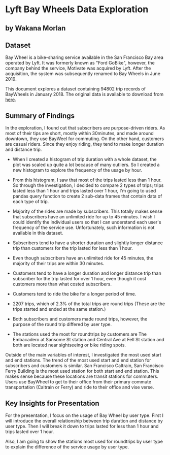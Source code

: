 # Lyft Bay Wheels Data Exploration
## by Wakana Morlan


## Dataset

Bay Wheel is a bike-sharing service available in the San Francisco Bay area operated by Lyft. It was formerly known as "Ford GoBike", however, the company behind the service, Motivate was acquired by Lyft. After the acquisition, the system was subsequently renamed to Bay Wheels in June 2019. 

This document explores a dataset containing 94802 trip records of BayWheels in January 2018.  The original data is available to download from [here](https://www.lyft.com/bikes/bay-wheels/system-data).


## Summary of Findings

In the exploration, I found out that subscribers are purpose-driven riders. As most of their tips are short, mostly within 30minutes, and made around downtown, they use BayWeel for commuting. On the other hand, customers are casual riders. Since they enjoy riding, they tend to make longer duration and distance trip.

- When I created a histogram of trip duration with a whole dataset, the plot was scaled up quite a lot because of many outliers. So I created a new histogram to explore the frequency of the usage by hour. 
- From this histogram, I saw that most of the trips lasted less than 1 hour. So through the investigation, I decided to compare 2 types of trips; trips lasted less than 1 hour and trips lasted over 1 hour, I'm going to used pandas query function to create 2 sub-data frames that contain data of each type of trip.

- Majority of the rides are made by subscribers. This totally makes sense that subscribers have an unlimited ride for up to 45 minutes. I wish I could identify the individual users so that I can understand each user's frequency of the service use. Unfortunately, such information is not available in this dataset.

- Subscribers tend to have a shorter duration and slightly longer distance trip than customers for the trip lasted for less than 1 hour.
- Even though subscribers have an unlimited ride for 45 minutes, the majority of their trips are within 30 minutes. 
- Customers tend to have a longer duration and longer distance trip than subscriber for the trip lasted for over 1 hour, even though it cost customers more than what costed subscribers.
- Customers tend to ride the bike for a  longer period of time. 

- 2207 trips, which of 2.3% of the total trips are round trips (These are the trips started and ended at the same station.)
- Both subscribers and customers made round trips, however, the purpose of the round trip differed by user type.
- The stations used the most for roundtrips by customers  are The Embacadero at Sansome St station and Central Ave at Fell St station and both are located near sightseeing or bike riding spots. 


Outside of the main variables of interest, I investigated the most used start and end stations. The trend of the most used start and end station for subscribers and customers is similar. San Francisco Caltrain, San Francisco Ferry Building is the most used station for both start and end station. This makes sense because these locations are transit stations for commuters. Users use BayWheel to get to their office from their primary commute transportation (Caltrain or Ferry) and ride to their office and vise verse.


## Key Insights for Presentation

For the presentation, I focus on the usage of Bay Wheel by user type. First I will introduce the overall relationship between trip duration and distance by user type. Then I will break it down to trips lasted for less than 1 hour and trips lasted over 1 hour. 

Also, I am going to show the stations most used for roundtrips by user type to explain the difference of the service usage by user type.
